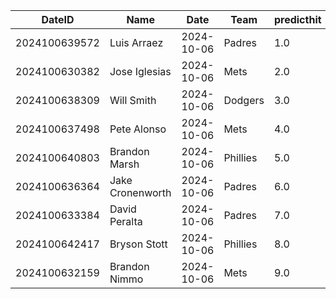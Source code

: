 DateID         |  Name              |  Date        |  Team      |  predicthit  |  predicthitproba     |  hitbool  |  Last7DaysAVG  |  Last15DaysAVG  |  Last30DaysAVG
---------------|--------------------|--------------|------------|--------------|----------------------|-----------|----------------|-----------------|---------------
2024100639572  |  Luis Arraez       |  2024-10-06  |  Padres    |  1.0         |  0.6318969477315504  |  False    |  0.2           |  0.2            |  0.34
2024100630382  |  Jose Iglesias     |  2024-10-06  |  Mets      |  2.0         |  0.6213615327875796  |  False    |  0.333         |  0.407          |  0.371
2024100638309  |  Will Smith        |  2024-10-06  |  Dodgers   |  3.0         |  0.6012726878605188  |  False    |  0.333         |  0.25           |  0.265
2024100637498  |  Pete Alonso       |  2024-10-06  |  Mets      |  4.0         |  0.6003029239807228  |  False    |  0.143         |  0.213          |  0.222
2024100640803  |  Brandon Marsh     |  2024-10-06  |  Phillies  |  5.0         |  0.6000818472887142  |  False    |  0.077         |  0.206          |  0.257
2024100636364  |  Jake Cronenworth  |  2024-10-06  |  Padres    |  6.0         |  0.5998945270333417  |  False    |  0.176         |  0.189          |  0.184
2024100633384  |  David Peralta     |  2024-10-06  |  Padres    |  7.0         |  0.5990677672708664  |  False    |  0.25          |  0.25           |  0.237
2024100642417  |  Bryson Stott      |  2024-10-06  |  Phillies  |  8.0         |  0.5990482542264246  |  False    |  0.333         |  0.27           |  0.253
2024100632159  |  Brandon Nimmo     |  2024-10-06  |  Mets      |  9.0         |  0.5988900632743742  |  False    |  0.154         |  0.204          |  0.189
